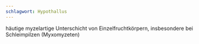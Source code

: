 ```yaml
---
schlagwort: Hypothallus
---
```

häutige myzelartige Unterschicht von Einzelfruchtkörpern, insbesondere bei Schleimpilzen (Myxomyzeten)